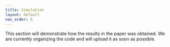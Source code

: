 ```yaml
---
title: Simulation
layout: default
nav_order: 6
---
```


This section will demonstrate how the results in the paper was obtained. We are currently organizing the code and will upload it as soon as possible.